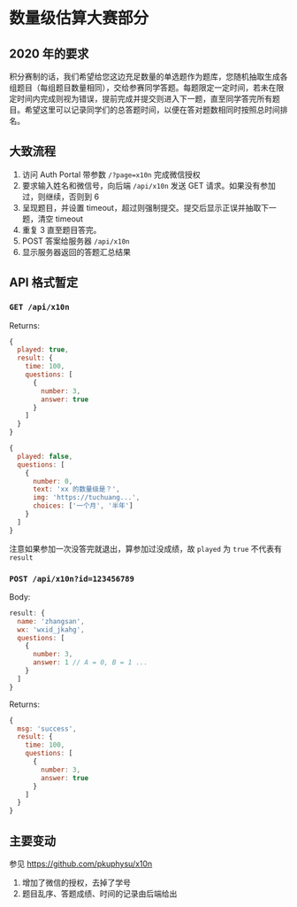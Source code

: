 # 数量级估算大赛部分

## 2020 年的要求

积分赛制的话，我们希望给您这边充足数量的单选题作为题库，您随机抽取生成各组题目（每组题目数量相同），交给参赛同学答题。每题限定一定时间，若未在限定时间内完成则视为错误，提前完成并提交则进入下一题，直至同学答完所有题目。希望这里可以记录同学们的总答题时间，以便在答对题数相同时按照总时间排名。

## 大致流程

1. 访问 Auth Portal 带参数 `/?page=x10n` 完成微信授权
2. 要求输入姓名和微信号，向后端 `/api/x10n` 发送 GET 请求。如果没有参加过，则继续，否则到 6
3. 呈现题目，并设置 timeout，超过则强制提交。提交后显示正误并抽取下一题，清空 timeout
4. 重复 3 直至题目答完。
5. POST 答案给服务器 `/api/x10n`
6. 显示服务器返回的答题汇总结果

## API 格式暂定

### `GET /api/x10n`

Returns:
```js
{
  played: true,
  result: {
    time: 100,
    questions: [
      {
        number: 3,
        answer: true
      }
    ]
  }
}
```

```js
{
  played: false,
  questions: [
    {
      number: 0,
      text: 'xx 的数量级是？',
      img: 'https://tuchuang...',
      choices: ['一个月', '半年']
    }
  ]
}
```

注意如果参加一次没答完就退出，算参加过没成绩，故 `played` 为 `true` 不代表有 `result`

### `POST /api/x10n?id=123456789`

Body:
```js
result: {
  name: 'zhangsan',
  wx: 'wxid_jkahg',
  questions: [
    {
      number: 3,
      answer: 1 // A = 0, B = 1 ...
    }
  ]
}
```

Returns:
```js
{
  msg: 'success',
  result: {
    time: 100,
    questions: [
      {
        number: 3,
        answer: true
      }
    ]
  }
}
```

## 主要变动

参见 <https://github.com/pkuphysu/x10n>

1. 增加了微信的授权，去掉了学号
2. 题目乱序、答题成绩、时间的记录由后端给出
